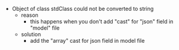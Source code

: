 - Object of class stdClass could not be converted to string
  - reason
    - this happens when you don't add "cast" for "json" field in "model" file
  - solution
    - add the "array" cast for json field in model file
